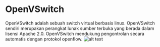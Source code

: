 # OpenVSwitch
OpenVSwitch adalah sebuah switch virtual berbasis linux. OpenVSwitch sendiri merupakan perangkat lunak sumber terbuka yang berada dalam lisensi Apache 2.0. OpenVSwitch mendukung pengontrolan secara automatis dengan protokol openflow.
![alt text](https://github.com/zufardhiyaulhaq/OpenVSwitch/blob/master/Images/featured-image.jpg)

